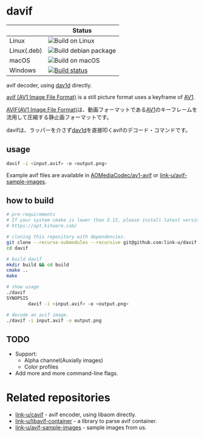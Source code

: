 # davif

|         | Status |
|--|---|
| Linux   | ![Build on Linux](https://github.com/link-u/davif/workflows/Build%20on%20Linux/badge.svg) |
| Linux(.deb)   | ![Build debian package](https://github.com/link-u/davif/workflows/Build%20debian%20package/badge.svg) |
| macOS   | ![Build on macOS](https://github.com/link-u/davif/workflows/Build%20on%20macOS/badge.svg) |
| Windows | [![Build status](https://ci.appveyor.com/api/projects/status/hce7v0tol7mim6dx?svg=true)](https://ci.appveyor.com/project/ledyba-z/davif) |


avif decoder, using [dav1d](https://code.videolan.org/videolan/dav1d) directly.

[avif (AV1 Image File Format)](https://aomediacodec.github.io/av1-avif/) is a still picture format uses a keyframe of [AV1](https://aomediacodec.github.io/av1-spec/av1-spec.pdf).

[AVIF(AV1 Image File Format)]((https://aomediacodec.github.io/av1-avif/))は、動画フォーマットである[AV1](https://aomediacodec.github.io/av1-spec/av1-spec.pdf)のキーフレームを流用して圧縮する静止画フォーマットです。

davifは、ラッパーを介さず[dav1d](https://code.videolan.org/videolan/dav1d)を直接叩くavifのデコード・コマンドです。

## usage

```bash
davif -i <input.avif> -o <output.png>
```

Example avif files are available in [AOMediaCodec/av1-avif](https://github.com/AOMediaCodec/av1-avif/tree/master/testFiles) or [link-u/avif-sample-images](https://github.com/link-u/avif-sample-images).

## how to build

```bash
# pre-requirements
# If your system cmake is lower than 3.13, please install latest version:
# https://apt.kitware.com/

# cloning this repository with dependencies.
git clone --recurse-submodules --recursive git@github.com:link-u/davif.git
cd davif

# build davif
mkdir build && cd build
cmake ..
make

# show usage
./davif
SYNOPSIS
        davif -i <input.avif> -o <output.png>

# decode an avif image.
./davif -i input.avif -o output.png
```

## TODO

 - Support:
   - Alpha channel(Auxially images)
   - Color profiles
 - Add more and more command-line flags.

# Related repositories

 - [link-u/cavif](https://github.com/link-u/cavif) - avif encoder, using libaom directly.
 - [link-u/libavif-container](https://github.com/link-u/libavif-container) - a library to parse avif container.
 - [link-u/avif-sample-images](https://github.com/link-u/avif-sample-images) - sample images from us.

